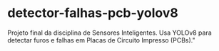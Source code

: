 # detector-falhas-pcb-yolov8
Projeto final da disciplina de Sensores Inteligentes. Usa YOLOv8 para detectar furos e falhas em Placas de Circuito Impresso (PCBs)."
